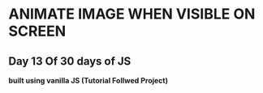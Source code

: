 # ANIMATE IMAGE WHEN VISIBLE ON SCREEN

## Day 13 Of 30 days of JS

**built using vanilla JS
(Tutorial Follwed Project)**    